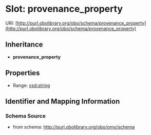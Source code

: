 # Slot: provenance_property

URI: [http://purl.obolibrary.org/obo/schema/provenance_property](http://purl.obolibrary.org/obo/schema/provenance_property)




## Inheritance

* **provenance_property**



## Properties

 * Range: [xsd:string](http://www.w3.org/2001/XMLSchema#string)



## Identifier and Mapping Information







### Schema Source


* from schema: http://purl.obolibrary.org/obo/omo/schema




